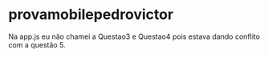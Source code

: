 # provamobilepedrovictor

Na app.js eu não chamei a Questao3 e Questao4 pois estava dando conflito com a questão 5. 

